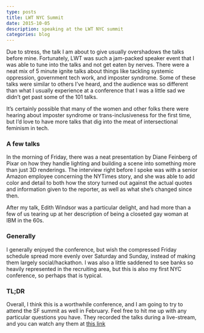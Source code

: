 ```yaml
---
type: posts
title: LWT NYC Summit
date: 2015-10-05
description: speaking at the LWT NYC summit
categories: blog
---
```


Due to stress, the talk I am about to give usually overshadows the talks before mine. Fortunately, LWT was such a jam-packed speaker event that I was able to tune into the talks and not get eaten by nerves. There were a neat mix of 5 minute ignite talks about things like tackling systemic oppression, government tech work, and imposter syndrome. Some of these talks were similar to others I’ve heard, and the audience was so different than what I usually experience at a conference that I was a little sad we didn’t get past some of the 101 talks.

It’s certainly possible that many of the women and other folks there were hearing about imposter syndrome or trans-inclusiveness for the first time, but I’d love to have more talks that dig into the meat of intersectional feminism in tech.

### A few talks

In the morning of Friday, there was a neat presentation by Diane Feinberg of Pixar on how they handle lighting and building a scene into something more than just 3D renderings.
The interview right before I spoke was with a senior Amazon employee concerning the NYTimes story, and she was able to add color and detail to both how the story turned out against the actual quotes and information given to the reporter, as well as what she’s changed since then.

After my talk, Edith Windsor was a particular delight, and had more than a few of us tearing up at her description of being a closeted gay woman at IBM in the 60s.

### Generally

I generally enjoyed the conference, but wish the compressed Friday schedule spread more evenly over Saturday and Sunday, instead of making them largely social/hackathon. I was also a little saddened to see banks so heavily represented in the recruiting area, but this is also my first NYC conference, so perhaps that is typical.

### TL;DR

Overall, I think this is a worthwhile conference, and I am going to try to attend the SF summit as well in February.
Feel free to hit me up with any particular questions you have. They recorded the talks during a live-stream, and you can watch any them at [this link](https://www.youtube.com/watch?v=vD-nwKUZ3LI)
